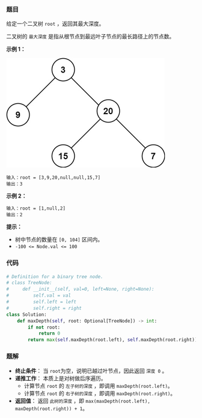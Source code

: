 ### 题目

给定一个二叉树 `root` ，返回其最大深度。

二叉树的 `最大深度` 是指从根节点到最远叶子节点的最长路径上的节点数。


**示例 1：**

![img](./images/104-1.jpg)
 
```
输入：root = [3,9,20,null,null,15,7]
输出：3
```

**示例 2：**

```
输入：root = [1,null,2]
输出：2
``` 

**提示：**

- 树中节点的数量在 `[0, 104]` 区间内。
- `-100 <= Node.val <= 100`


### 代码

```python
# Definition for a binary tree node.
# class TreeNode:
#     def __init__(self, val=0, left=None, right=None):
#         self.val = val
#         self.left = left
#         self.right = right
class Solution:
    def maxDepth(self, root: Optional[TreeNode]) -> int:
        if not root:
            return 0
        return max(self.maxDepth(root.left), self.maxDepth(root.right)) + 1
```

### 题解

- **终止条件**： 当 `root​` 为空，说明已越过叶节点，因此返回 `深度 0` 。
- **递推工作**： 本质上是对树做后序遍历。
    - 计算节点 `root​` 的 `左子树的深度` ，即调用 `maxDepth(root.left)`。
    - 计算节点 `root​` 的 `右子树的深度` ，即调用 `maxDepth(root.right)`。
- **返回值**： 返回 `此树的深度` ，即 `max(maxDepth(root.left), maxDepth(root.right)) + 1`。

